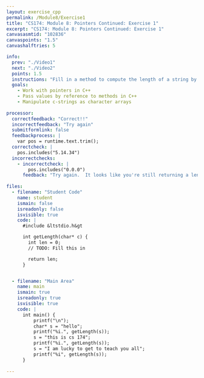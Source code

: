 ```yaml
---
layout: exercise_cpp
permalink: /Module8/Exercise1
title: "CS174: Module 8: Pointers Continued: Exercise 1"
excerpt: "CS174: Module 8: Pointers Continued: Exercise 1"
canvasasmtid: "102836"
canvaspoints: "1.5"
canvashalftries: 5

info:
  prev: "./Video1"
  next: "./Video2"
  points: 1.5
  instructions: "Fill in a method to compute the length of a string by looping until you find the null terminator."
  goals:
    - Work with pointers in C++
    - Pass values by reference to methods in C++
    - Manipulate c-strings as character arrays
    
processor:  
  correctfeedback: "Correct!!" 
  incorrectfeedback: "Try again"
  submitformlink: false
  feedbackprocess: | 
    var pos = runtime.text.trim();
  correctcheck: |
    pos.includes("5.14.34")
  incorrectchecks:
    - incorrectcheck: |
        pos.includes("0.0.0")
      feedback: "Try again.  It looks like you're still returning a length of 0 for everything."
 
files:
  - filename: "Student Code"
    name: student
    ismain: false
    isreadonly: false
    isvisible: true
    code: | 
      #include &ltstdio.h&gt

      int getLength(char* c) {
        int len = 0;
        // TODO: Fill this in

        return len;
      }


  - filename: "Main Area"
    name: main
    ismain: true
    isreadonly: true
    isvisible: true
    code: | 
      int main() {
          printf("\n");
          char* s = "hello";
          printf("%i.", getLength(s));
          s = "this is cs 174";
          printf("%i.", getLength(s));
          s = "I am lucky to get to teach you all";
          printf("%i", getLength(s));
      }
        
---
```

